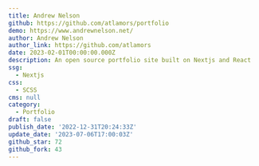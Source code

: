 ```yaml
---
title: Andrew Nelson
github: https://github.com/atlamors/portfolio
demo: https://www.andrewnelson.net/
author: Andrew Nelson
author_link: https://github.com/atlamors
date: 2023-02-01T00:00:00.000Z
description: An open source portfolio site built on Nextjs and React
ssg:
  - Nextjs
css:
  - SCSS
cms: null
category:
  - Portfolio
draft: false
publish_date: '2022-12-31T20:24:33Z'
update_date: '2023-07-06T17:00:03Z'
github_star: 72
github_fork: 43
---
```

